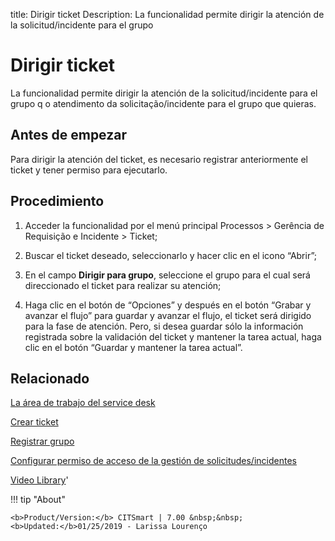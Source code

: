 title:  Dirigir ticket 
Description: La funcionalidad permite dirigir la atención de la solicitud/incidente para el grupo 
# Dirigir ticket

La funcionalidad permite dirigir la atención de la solicitud/incidente para el grupo q o atendimento da solicitação/incidente para el grupo que quieras.

Antes de empezar
----------------

Para dirigir la atención del ticket, es necesario registrar anteriormente el
ticket y tener permiso para ejecutarlo.

Procedimiento
-------------

1.  Acceder la funcionalidad por el menú principal Processos \> Gerência de
    Requisição e Incidente \> Ticket;

2.  Buscar el ticket deseado, seleccionarlo y hacer clic en el icono “Abrir”;

3.  En el campo **Dirigir para grupo**, seleccione el grupo para el cual será
    direccionado el ticket para realizar su atención;

4.  Haga clic en el botón de “Opciones” y después en el botón “Grabar y avanzar
    el flujo” para guardar y avanzar el flujo, el ticket será dirigido para la
    fase de atención. Pero, si desea guardar sólo la información registrada
    sobre la validación del ticket y mantener la tarea actual, haga clic en el
    botón “Guardar y mantener la tarea actual”.

Relacionado
-----------

[La área de trabajo del service desk](/es-es/citsmart-7/processes/tickets/use/desktop-of-service-desk.html)

[Crear ticket](/es-es/citsmart-7/processes/tickets/use/create-ticket.html)

[Registrar grupo](/es-es/citsmart-7/initial-settings/access-settings/user/register-groups.html)

[Configurar permiso de acceso de la gestión de solicitudes/incidentes](/es-es/citsmart-7/processes/tickets/configuration/access-ticket-management.html)

<i class='fa fa-youtube-play  fa-2x' style='color:#97ce17;vertical-align: middle;'> </i> [Video Library](https://www.youtube.com/playlist?list=PLB5qK2uzf2ROfIFL9F-3s-gomHNzudBEy)'

!!! tip "About"

    <b>Product/Version:</b> CITSmart | 7.00 &nbsp;&nbsp;
    <b>Updated:</b>01/25/2019 - Larissa Lourenço
